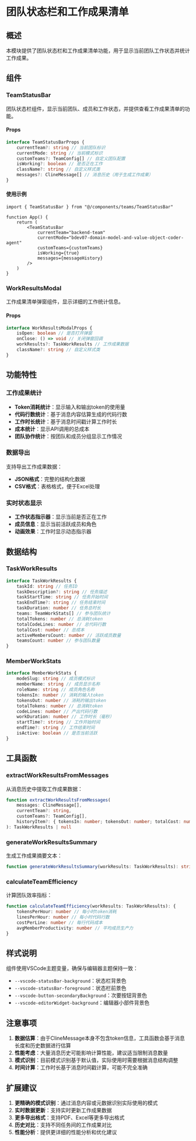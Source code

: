 # 团队状态栏和工作成果清单

## 概述

本模块提供了团队状态栏和工作成果清单功能，用于显示当前团队工作状态并统计工作成果。

## 组件

### TeamStatusBar

团队状态栏组件，显示当前团队、成员和工作状态，并提供查看工作成果清单的功能。

#### Props

```typescript
interface TeamStatusBarProps {
	currentTeam?: string // 当前团队标识
	currentMode: string // 当前模式标识
	customTeams?: TeamConfig[] // 自定义团队配置
	isWorking?: boolean // 是否正在工作
	className?: string // 自定义样式类
	messages?: ClineMessage[] // 消息历史（用于生成工作成果）
}
```

#### 使用示例

```tsx
import { TeamStatusBar } from "@/components/teams/TeamStatusBar"

function App() {
	return (
		<TeamStatusBar
			currentTeam="backend-team"
			currentMode="bdev07-domain-model-and-value-object-coder-agent"
			customTeams={customTeams}
			isWorking={true}
			messages={messageHistory}
		/>
	)
}
```

### WorkResultsModal

工作成果清单弹窗组件，显示详细的工作统计信息。

#### Props

```typescript
interface WorkResultsModalProps {
	isOpen: boolean // 是否打开弹窗
	onClose: () => void // 关闭弹窗回调
	workResults?: TaskWorkResults // 工作成果数据
	className?: string // 自定义样式类
}
```

## 功能特性

### 工作成果统计

- **Token消耗统计**：显示输入和输出token的使用量
- **代码行数统计**：基于消息内容估算生成的代码行数
- **工作时长统计**：基于消息时间戳计算工作时长
- **成本统计**：显示API调用的总成本
- **团队协作统计**：按团队和成员分组显示工作情况

### 数据导出

支持导出工作成果数据：

- **JSON格式**：完整的结构化数据
- **CSV格式**：表格格式，便于Excel处理

### 实时状态显示

- **工作状态指示器**：显示当前是否正在工作
- **成员信息**：显示当前活跃成员和角色
- **动画效果**：工作时显示动态指示器

## 数据结构

### TaskWorkResults

```typescript
interface TaskWorkResults {
	taskId: string // 任务ID
	taskDescription?: string // 任务描述
	taskStartTime: string // 任务开始时间
	taskEndTime?: string // 任务结束时间
	taskDuration: number // 任务总时长
	teams: TeamWorkStats[] // 参与团队统计
	totalTokens: number // 总消耗token
	totalCodeLines: number // 总代码行数
	totalCost: number // 总成本
	activeMembersCount: number // 活跃成员数量
	teamsCount: number // 参与团队数量
}
```

### MemberWorkStats

```typescript
interface MemberWorkStats {
	modeSlug: string // 成员模式标识
	memberName: string // 成员显示名称
	roleName: string // 成员角色名称
	tokensIn: number // 消耗的输入token
	tokensOut: number // 消耗的输出token
	totalTokens: number // 总消耗token
	codeLines: number // 产出代码行数
	workDuration: number // 工作时长（毫秒）
	startTime?: string // 工作开始时间
	endTime?: string // 工作结束时间
	isActive: boolean // 是否当前活跃
}
```

## 工具函数

### extractWorkResultsFromMessages

从消息历史中提取工作成果数据：

```typescript
function extractWorkResultsFromMessages(
	messages: ClineMessage[],
	currentTeam?: string,
	customTeams?: TeamConfig[],
	historyItem?: { tokensIn: number; tokensOut: number; totalCost: number },
): TaskWorkResults | null
```

### generateWorkResultsSummary

生成工作成果摘要文本：

```typescript
function generateWorkResultsSummary(workResults: TaskWorkResults): string
```

### calculateTeamEfficiency

计算团队效率指标：

```typescript
function calculateTeamEfficiency(workResults: TaskWorkResults): {
	tokensPerHour: number // 每小时token消耗
	linesPerHour: number // 每小时代码行数
	costPerLine: number // 每行代码成本
	avgMemberProductivity: number // 平均成员生产力
}
```

## 样式说明

组件使用VSCode主题变量，确保与编辑器主题保持一致：

- `--vscode-statusBar-background`：状态栏背景色
- `--vscode-statusBar-foreground`：状态栏前景色
- `--vscode-button-secondaryBackground`：次要按钮背景色
- `--vscode-editorWidget-background`：编辑器小部件背景色

## 注意事项

1. **数据估算**：由于ClineMessage本身不包含token信息，工具函数会基于消息长度和历史数据进行估算
2. **性能考虑**：大量消息历史可能影响计算性能，建议适当限制消息数量
3. **模式识别**：目前模式识别基于默认值，实际使用时需要根据消息结构调整
4. **时间计算**：工作时长基于消息时间戳计算，可能不完全准确

## 扩展建议

1. **更精确的模式识别**：通过消息内容或元数据识别实际使用的模式
2. **实时数据更新**：支持实时更新工作成果数据
3. **更多导出格式**：支持PDF、Excel等更多导出格式
4. **历史对比**：支持不同任务间的工作成果对比
5. **性能分析**：提供更详细的性能分析和优化建议
